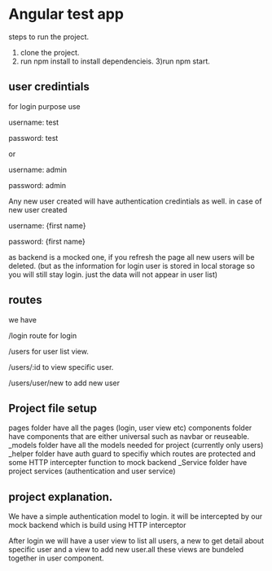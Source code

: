 # Angular test app

steps to run the project.
1) clone the project.
2) run npm install to install dependencieis.
3)run npm start.

## user credintials
for login purpose use 

username: test

password: test

or

username: admin

password: admin

Any new user created will have authentication credintials as well. in case of new user created 

username: {first name}

password: {first name}

as backend is a mocked one, if you refresh the page all new users will be deleted. (but as the information for login user is stored in local storage so you will still stay login. just the data will not appear in user list)

## routes
we have   

/login route for login

/users for user list view.

/users/:id to view specific user.

/users/user/new to add new user


## Project file setup

pages folder have all the pages (login, user view etc)
components folder have components that are either universal such as navbar or reuseable.
_models folder have all the models needed for project (currently only users)
_helper folder have auth guard to specifiy which routes are protected and some HTTP intercepter function to mock backend
_Service folder have project services (authentication and user service) 


## project explanation.

We have a simple authentication model to login. it will be intercepted by our mock backend which is build using HTTP interceptor

After login we will have a user view to list all users, a new to get detail about specific user and a view to add new user.all these views are
bundeled together in user component.

